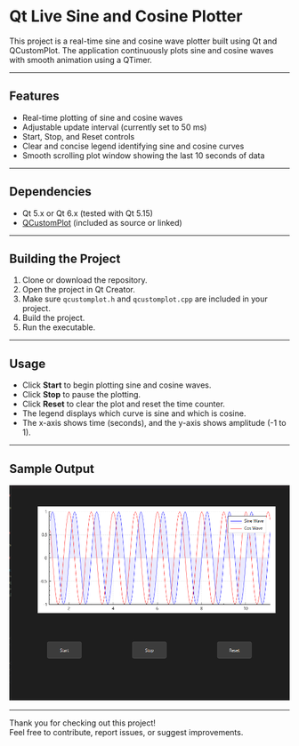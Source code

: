 # Qt Live Sine and Cosine Plotter

This project is a real-time sine and cosine wave plotter built using Qt and QCustomPlot. The application continuously plots sine and cosine waves with smooth animation using a QTimer.

---

## Features

- Real-time plotting of sine and cosine waves
- Adjustable update interval (currently set to 50 ms)
- Start, Stop, and Reset controls
- Clear and concise legend identifying sine and cosine curves
- Smooth scrolling plot window showing the last 10 seconds of data

---

## Dependencies

- Qt 5.x or Qt 6.x (tested with Qt 5.15)
- [QCustomPlot](https://www.qcustomplot.com/) (included as source or linked)

---

## Building the Project

1. Clone or download the repository.
2. Open the project in Qt Creator.
3. Make sure `qcustomplot.h` and `qcustomplot.cpp` are included in your project.
4. Build the project.
5. Run the executable.

---

## Usage

- Click **Start** to begin plotting sine and cosine waves.
- Click **Stop** to pause the plotting.
- Click **Reset** to clear the plot and reset the time counter.
- The legend displays which curve is sine and which is cosine.
- The x-axis shows time (seconds), and the y-axis shows amplitude (-1 to 1).

---

## Sample Output

![Sample Output](sample_output.png)

---

Thank you for checking out this project!  
Feel free to contribute, report issues, or suggest improvements. 
